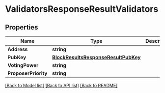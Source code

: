 # ValidatorsResponseResultValidators

## Properties

Name | Type | Description | Notes
------------ | ------------- | ------------- | -------------
**Address** | **string** |  | [optional] 
**PubKey** | [**BlockResultsResponseResultPubKey**](BlockResultsResponse_result_pub_key.md) |  | [optional] 
**VotingPower** | **string** |  | [optional] 
**ProposerPriority** | **string** |  | [optional] 

[[Back to Model list]](../README.md#documentation-for-models) [[Back to API list]](../README.md#documentation-for-api-endpoints) [[Back to README]](../README.md)


